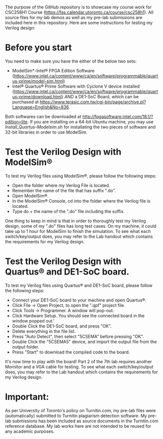 The purpose of the GitHub repository is to showcase my course work for CSC258H1 Course (https://fas.calendar.utoronto.ca/course/csc258h1). All source files for my lab demos as well as my pre-lab submissions are included here in this repository. Here are some instructions for testing my Verilog design:

# Before you start
You need to make sure you have the either of the below two sets:
- ModelSim*-Intel® FPGA Edition Software (https://www.intel.ca/content/www/ca/en/software/programmable/quartus-prime/model-sim.html)
- Intel® Quartus® Prime Software with Cyclone V device installed (https://www.intel.ca/content/www/ca/en/software/programmable/quartus-prime/download.html) _AND_ a DE1-SoC Board, which can be purchased at https://www.terasic.com.tw/cgi-bin/page/archive.pl?Language=English&No=836.

Both softwares can be downloaded at http://fpgasoftware.intel.com/18.1/?edition=lite. If you are installing on a 64-bit Ubuntu machine, you may use _Install_Quartus-Modelsim.sh_ for installating the two pieces of software and 32-bit libraries in order to use ModelSim.

# Test the Verilog Design with ModelSim®
To test my Verilog files using ModelSim®, please follow the following steps:
- Open the folder where my Verilog File is located.
- Remember the name of the file that has suffix ".do".
- Open ModelSim®.
- In the ModelSim® Console, cd into the folder where the Verilog file is located.
- Type do + the name of the ".do" file including the suffix.

One thing to keep in mind is that in order to thoroughly test my Verilog design, some of my ".do" files has long test cases. On my machine, it could take up to 1 hour for ModelSim to finish the simulation. To see what each switch/key/output does, you may refer to the Lab handout which contains the requirements for my Verilog design.

# Test the Verilog Design with Quartus® and DE1-SoC board.
To test my Verilog files using Quartus® and DE1-SoC board, please follow the following steps:
- Connect your DE1-SoC board to your machine and open Quartus®.
- Click File -> Open Project, to open the ".qpf" project file.
- Click Tools -> Programmer. A window will pop-out.
- Click Hardware Setup. You should see the connected board in the window popped out.'
- Double Click the DE1-SoC board, and press "OK".
- Delete everything in the file list.
- Press "Auto Detect", then select "5CSEMA" before pressing "OK".
- Double Click the "5CSEMA5" device, and import the output file from the output folder.
- Press "Start" to download the compiled code to the board.

It's now time to play with the board! Part 2 of the 7th lab requires another Mornitor and a VGA cable for testing. To see what each switch/key/output does, you may refer to the Lab handout which contains the requirements for my Verilog design.

# Important: 
As per University of Toronto's policy on Turnitin.com, my pre-lab files were (automatically) submitted to Turnitin plagiarism detection software. My pre-lab submissions has been included as source documents in the Turnitin.com reference database. My lab works here are not intended to be reused for any academic purposes.
